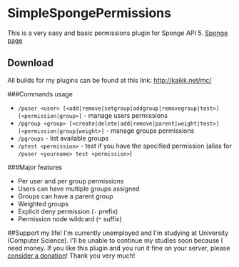 # SimpleSpongePermissions
This is a very easy and basic permissions plugin for Sponge API 5. <a href='https://forums.spongepowered.org/t/simplespongepermissions-api-5/'>Sponge page</a>

## Download
All builds for my plugins can be found at this link: http://kaikk.net/mc/

###Commands usage
- `/puser <user> [<add|remove|setgroup|addgroup|removegroup|test>] [<permission|group>]` - manage users permissions
- `/pgroup <group> [<create|delete|add|remove|parent|weight|test>] [<permission|group|weight>]` - manage groups permissions
- `/pgroups` - list available groups
- `/ptest <permission>` - test if you have the specified permission (alias for `/puser <yourname> test <permission>`)

###Major features
- Per user and per group permissions
- Users can have multiple groups assigned
- Groups can have a parent group
- Weighted groups
- Explicit deny permission (`-` prefix)
- Permission node wildcard (`*` suffix)

##Support my life!
I'm currently unemployed and I'm studying at University (Computer Science).
I'll be unable to continue my studies soon because I need money.
If you like this plugin and you run it fine on your server, please <a href='http://kaikk.net/mc/#donate'>consider a donation</a>!
Thank you very much!
